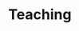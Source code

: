 ---
layout: page
permalink: /teaching/
title: Teaching
description: Teaching Assistant, 2023-T2 for Course-SIT799 "Human ALigned Artificial Intelligence". Organize weekly workshops for the students, marking assignments and providing feedbacks. 
nav: true
nav_order: 6
---